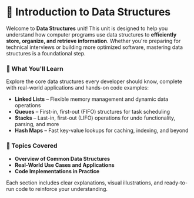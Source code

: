 # 📘 Introduction to Data Structures

Welcome to **Data Structures** unit! This unit is designed to help you understand how computer programs use data structures to **efficiently store, organize, and retrieve information**. Whether you're preparing for technical interviews or building more optimized software, mastering data structures is a foundational step.

### 🚀 What You'll Learn

Explore the core data structures every developer should know, complete with real-world applications and hands-on code examples:

- **Linked Lists** – Flexible memory management and dynamic data operations  
- **Queues** – First-in, first-out (FIFO) structures for task scheduling  
- **Stacks** – Last-in, first-out (LIFO) operations for undo functionality, parsing, and more  
- **Hash Maps** – Fast key-value lookups for caching, indexing, and beyond  

### 🧠 Topics Covered

- **Overview of Common Data Structures**  
- **Real-World Use Cases and Applications**  
- **Code Implementations in Practice**  

Each section includes clear explanations, visual illustrations, and ready-to-run code to reinforce your understanding.
